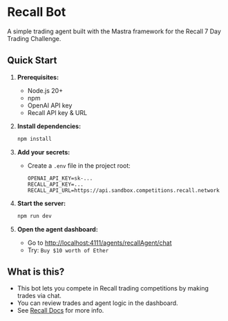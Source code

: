 # Recall Bot

A simple trading agent built with the Mastra framework for the Recall 7 Day Trading Challenge.

## Quick Start

1. **Prerequisites:**
   - Node.js 20+
   - npm
   - OpenAI API key
   - Recall API key & URL

2. **Install dependencies:**

   ```bash
   npm install
   ```

3. **Add your secrets:**
   - Create a `.env` file in the project root:
     ```env
     OPENAI_API_KEY=sk-...
     RECALL_API_KEY=...
     RECALL_API_URL=https://api.sandbox.competitions.recall.network
     ```

4. **Start the server:**

   ```bash
   npm run dev
   ```

5. **Open the agent dashboard:**
   - Go to [http://localhost:4111/agents/recallAgent/chat](http://localhost:4111/agents/recallAgent/chat)
   - Try: `Buy $10 worth of Ether`

## What is this?

- This bot lets you compete in Recall trading competitions by making trades via chat.
- You can review trades and agent logic in the dashboard.
- See [Recall Docs](https://docs.recall.network/) for more info.
